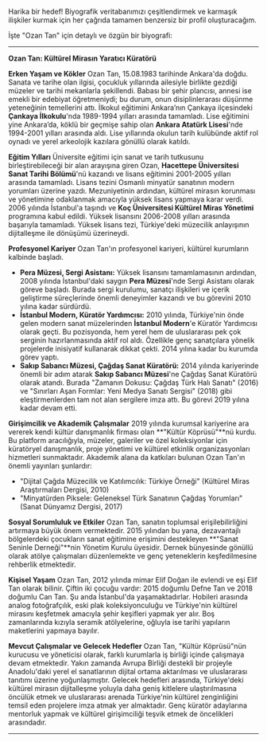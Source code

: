 Harika bir hedef! Biyografik veritabanımızı çeşitlendirmek ve karmaşık ilişkiler kurmak için her çağrıda tamamen benzersiz bir profil oluşturacağım.

İşte "Ozan Tan" için detaylı ve özgün bir biyografi:

---

**Ozan Tan: Kültürel Mirasın Yaratıcı Küratörü**

**Erken Yaşam ve Kökler**
Ozan Tan, 15.08.1983 tarihinde Ankara'da doğdu. Sanata ve tarihe olan ilgisi, çocukluk yıllarında ailesiyle birlikte gezdiği müzeler ve tarihi mekanlarla şekillendi. Babası bir şehir plancısı, annesi ise emekli bir edebiyat öğretmeniydi; bu durum, onun disiplinlerarası düşünme yeteneğinin temellerini attı. İlkokul eğitimini Ankara’nın Çankaya ilçesindeki **Çankaya İlkokulu**'nda 1989-1994 yılları arasında tamamladı. Lise eğitimini yine Ankara’da, köklü bir geçmişe sahip olan **Ankara Atatürk Lisesi**'nde 1994-2001 yılları arasında aldı. Lise yıllarında okulun tarih kulübünde aktif rol oynadı ve yerel arkeolojik kazılara gönüllü olarak katıldı.

**Eğitim Yılları**
Üniversite eğitimi için sanat ve tarih tutkusunu birleştirebileceği bir alan arayışına giren Ozan, **Hacettepe Üniversitesi Sanat Tarihi Bölümü**'nü kazandı ve lisans eğitimini 2001-2005 yılları arasında tamamladı. Lisans tezini Osmanlı minyatür sanatının modern yorumları üzerine yazdı. Mezuniyetinin ardından, kültürel mirasın korunması ve yönetimine odaklanmak amacıyla yüksek lisans yapmaya karar verdi. 2006 yılında İstanbul'a taşındı ve **Koç Üniversitesi Kültürel Miras Yönetimi** programına kabul edildi. Yüksek lisansını 2006-2008 yılları arasında başarıyla tamamladı. Yüksek lisans tezi, Türkiye'deki müzecilik anlayışının dijitalleşme ile dönüşümü üzerineydi.

**Profesyonel Kariyer**
Ozan Tan'ın profesyonel kariyeri, kültürel kurumların kalbinde başladı.
*   **Pera Müzesi, Sergi Asistanı:** Yüksek lisansını tamamlamasının ardından, 2008 yılında İstanbul'daki saygın **Pera Müzesi**'nde Sergi Asistanı olarak göreve başladı. Burada sergi kurulumu, sanatçı ilişkileri ve içerik geliştirme süreçlerinde önemli deneyimler kazandı ve bu görevini 2010 yılına kadar sürdürdü.
*   **İstanbul Modern, Küratör Yardımcısı:** 2010 yılında, Türkiye'nin önde gelen modern sanat müzelerinden **İstanbul Modern**'e Küratör Yardımcısı olarak geçti. Bu pozisyonda, hem yerel hem de uluslararası pek çok serginin hazırlanmasında aktif rol aldı. Özellikle genç sanatçılara yönelik projelerde inisiyatif kullanarak dikkat çekti. 2014 yılına kadar bu kurumda görev yaptı.
*   **Sakıp Sabancı Müzesi, Çağdaş Sanat Küratörü:** 2014 yılında kariyerinde önemli bir adım atarak **Sakıp Sabancı Müzesi**'ne Çağdaş Sanat Küratörü olarak atandı. Burada "Zamanın Dokusu: Çağdaş Türk Halı Sanatı" (2016) ve "Sınırları Aşan Formlar: Yeni Medya Sanatı Sergisi" (2018) gibi eleştirmenlerden tam not alan sergilere imza attı. Bu görevi 2019 yılına kadar devam etti.

**Girişimcilik ve Akademik Çalışmalar**
2019 yılında kurumsal kariyerine ara vererek kendi kültür danışmanlık firması olan **"Kültür Köprüsü"**nü kurdu. Bu platform aracılığıyla, müzeler, galeriler ve özel koleksiyonlar için küratöryel danışmanlık, proje yönetimi ve kültürel etkinlik organizasyonları hizmetleri sunmaktadır.
Akademik alana da katkıları bulunan Ozan Tan'ın önemli yayınları şunlardır:
*   "Dijital Çağda Müzecilik ve Katılımcılık: Türkiye Örneği" (Kültürel Miras Araştırmaları Dergisi, 2010)
*   "Minyatürden Piksele: Geleneksel Türk Sanatının Çağdaş Yorumları" (Sanat Dünyamız Dergisi, 2017)

**Sosyal Sorumluluk ve Etkiler**
Ozan Tan, sanatın toplumsal erişilebilirliğini artırmaya büyük önem vermektedir. 2015 yılından bu yana, dezavantajlı bölgelerdeki çocukların sanat eğitimine erişimini destekleyen **"Sanat Seninle Derneği"**nin Yönetim Kurulu üyesidir. Dernek bünyesinde gönüllü olarak atölye çalışmaları düzenlemekte ve genç yeteneklerin keşfedilmesine rehberlik etmektedir.

**Kişisel Yaşam**
Ozan Tan, 2012 yılında mimar Elif Doğan ile evlendi ve eşi Elif Tan olarak bilinir. Çiftin iki çocuğu vardır: 2015 doğumlu Defne Tan ve 2018 doğumlu Can Tan. Şu anda İstanbul'da yaşamaktadırlar. Hobileri arasında analog fotoğrafçılık, eski plak koleksiyonculuğu ve Türkiye'nin kültürel mirasını keşfetmek amacıyla şehir keşifleri yapmak yer alır. Boş zamanlarında kızıyla seramik atölyelerine, oğluyla ise tarihi yapıların maketlerini yapmaya bayılır.

**Mevcut Çalışmalar ve Gelecek Hedefler**
Ozan Tan, "Kültür Köprüsü"nün kurucusu ve yöneticisi olarak, farklı kurumlarla iş birliği içinde çalışmaya devam etmektedir. Yakın zamanda Avrupa Birliği destekli bir projeyle Anadolu'daki yerel el sanatlarının dijital ortama aktarılması ve uluslararası tanıtımı üzerine yoğunlaşmıştır. Gelecek hedefleri arasında, Türkiye'deki kültürel mirasın dijitalleşme yoluyla daha geniş kitlelere ulaştırılmasına öncülük etmek ve uluslararası arenada Türkiye'nin kültürel zenginliğini temsil eden projelere imza atmak yer almaktadır. Genç küratör adaylarına mentorluk yapmak ve kültürel girişimciliği teşvik etmek de öncelikleri arasındadır.

---